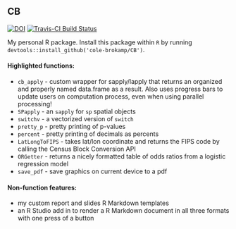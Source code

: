 ## CB


[![DOI](https://zenodo.org/badge/21831/cole-brokamp/CB.svg)](https://zenodo.org/badge/latestdoi/21831/cole-brokamp/CB)
[![Travis-CI Build Status](https://travis-ci.org/cole-brokamp/CB.svg?branch=master)](https://travis-ci.org/cole-brokamp/CB)


My personal R package. Install this package within `R` by running `devtools::install_github('cole-brokamp/CB')`.

#### Highlighted functions:

- `cb_apply` - custom wrapper for sapply/lapply that returns an organized and properly named data.frame as a result. Also uses progress bars to update users on computation process, even when using parallel processing!
- `SPapply` - an `sapply` for `sp` spatial objects
- `switchv` - a vectorized version of `switch`
- `pretty_p` - pretty printing of p-values
- `percent` - pretty printing of decimals as percents
- `LatLongToFIPS` - takes lat/lon coordinate and returns the FIPS code by calling the Census Block Conversion API
- `ORGetter` - returns a nicely formatted table of odds ratios from a logistic regression model
- `save_pdf` - save graphics on current device to a pdf


#### Non-function features:

- my custom report and slides R Markdown templates
- an R Studio add in to render a R Markdown document in all three formats with one press of a button




